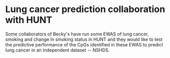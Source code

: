 # Lung cancer prediction collaboration with HUNT

Some collaborators of Becky's have run some EWAS of lung cancer, smoking and change in smoking status in HUNT and they would like to test the predictive performance of the CpGs identified in these EWAS to predict lung cancer in an independent dataset -- NSHDS.